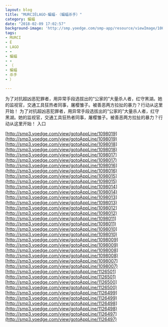 ```yaml
---
layout: blog
title: "MURCIÉLAGO-蝙蝠-（蝙蝠杀手）"
category: 蝙蝠
date: "2018-02-09 17:02:57"
background-image: 'http://smp.yoedge.com/smp-app/resource/viewImage/1002145appline.png'
tags:
- MURCI
- É
- LAGO
- -
- 蝙蝠
- -
- （
- 蝙蝠
- 杀手
- ）

---
```

为了对抗超凶恶犯罪者，用异常手段选拔出的“公家的”大量杀人者，红守黑湖。她的监视官，交通工具狂热者同事，屠樱雏子。被善恶两方拉扯的暴力？行动从这里开始！
为了对抗超凶恶犯罪者，用异常手段选拔出的“公家的”大量杀人者，红守黑湖。她的监视官，交通工具狂热者同事，屠樱雏子。被善恶两方拉扯的暴力？行动从这里开始！
入口

[http://smp3.yoedge.com/view/gotoAppLine/1098019](http://smp3.yoedge.com/view/gotoAppLine/1098019)
[http://smp3.yoedge.com/view/gotoAppLine/1098018](http://smp3.yoedge.com/view/gotoAppLine/1098018)
[http://smp3.yoedge.com/view/gotoAppLine/1098017](http://smp3.yoedge.com/view/gotoAppLine/1098017)
[http://smp3.yoedge.com/view/gotoAppLine/1098016](http://smp3.yoedge.com/view/gotoAppLine/1098016)
[http://smp3.yoedge.com/view/gotoAppLine/1098015](http://smp3.yoedge.com/view/gotoAppLine/1098015)
[http://smp3.yoedge.com/view/gotoAppLine/1098014](http://smp3.yoedge.com/view/gotoAppLine/1098014)
[http://smp3.yoedge.com/view/gotoAppLine/1098013](http://smp3.yoedge.com/view/gotoAppLine/1098013)
[http://smp3.yoedge.com/view/gotoAppLine/1098012](http://smp3.yoedge.com/view/gotoAppLine/1098012)
[http://smp3.yoedge.com/view/gotoAppLine/1098011](http://smp3.yoedge.com/view/gotoAppLine/1098011)
[http://smp3.yoedge.com/view/gotoAppLine/1098010](http://smp3.yoedge.com/view/gotoAppLine/1098010)
[http://smp3.yoedge.com/view/gotoAppLine/1098009](http://smp3.yoedge.com/view/gotoAppLine/1098009)
[http://smp3.yoedge.com/view/gotoAppLine/1098008](http://smp3.yoedge.com/view/gotoAppLine/1098008)
[http://smp3.yoedge.com/view/gotoAppLine/1098007](http://smp3.yoedge.com/view/gotoAppLine/1098007)
[http://smp3.yoedge.com/view/gotoAppLine/1126501](http://smp3.yoedge.com/view/gotoAppLine/1126501)
[http://smp3.yoedge.com/view/gotoAppLine/1126500](http://smp3.yoedge.com/view/gotoAppLine/1126500)
[http://smp3.yoedge.com/view/gotoAppLine/1126499](http://smp3.yoedge.com/view/gotoAppLine/1126499)
[http://smp3.yoedge.com/view/gotoAppLine/1126498](http://smp3.yoedge.com/view/gotoAppLine/1126498)
[http://smp3.yoedge.com/view/gotoAppLine/1126497](http://smp3.yoedge.com/view/gotoAppLine/1126497)

        
